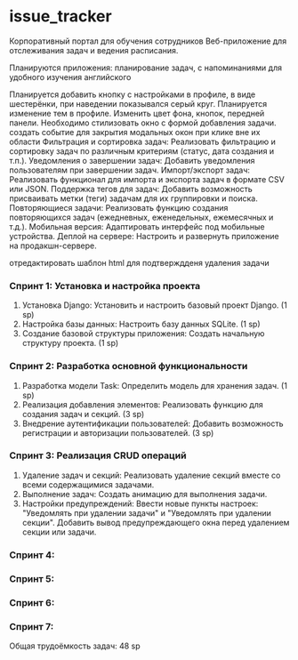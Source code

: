 # issue_tracker

Корпоративный портал для обучения сотрудников
Веб-приложение для отслеживания задач и ведения расписания.

Планируются приложения:
планирование задач, с напоминаниями
для удобного изучения английского

Планируется добавить кнопку с настройками в профиле, в виде шестерёнки, при наведении показывался серый круг.
Планируется изменение тем в профиле. Изменить цвет фона, кнопок, передней панели.
Необходимо стилизовать окно с формой добавления задачи.
создать событие для закрытия модальных окон при клике вне их области
Фильтрация и сортировка задач: Реализовать фильтрацию и сортировку задач по различным критериям 
(статус, дата создания и т.п.).
Уведомления о завершении задач: Добавить уведомления пользователям при завершении задач.
Импорт/экспорт задач: Реализовать функционал для импорта и экспорта задач в формате CSV или JSON.
Поддержка тегов для задач: Добавить возможность присваивать метки (теги) задачам для их группировки и поиска.
Повторяющиеся задачи: Реализовать функцию создания повторяющихся задач 
(ежедневных, еженедельных, ежемесячных и т.д.).
Мобильная версия: Адаптировать интерфейс под мобильные устройства.
Деплой на сервере: Настроить и развернуть приложение на продакшн-сервере.

отредактировать шаблон html для подтверждденя удаления задачи


### Спринт 1: Установка и настройка проекта

1. Установка Django: Установить и настроить базовый проект Django. (1 sp)
2. Настройка базы данных: Настроить базу данных SQLite. (1 sp)
3. Создание базовой структуры приложения: Создать начальную структуру проекта. (1 sp)

### Спринт 2: Разработка основной функциональности

1. Разработка модели Task: Определить модель для хранения задач. (1 sp)
2. Реализация добавления элементов: Реализовать функцию для создания задач и секций. (3 sp)
3. Внедрение аутентификации пользователей: Добавить возможность регистрации и авторизации пользователей. (3 sp)

### Спринт 3: Реализация CRUD операций

1. Удаление задач и секций: Реализовать удаление секций вместе со всеми содержащимися задачами.
2. Выполнение задач: Создать анимацию для выполнения задачи.
3. Настройки предупреждений: 
Ввести новые пункты настроек: "Уведомлять при удалении задачи" и "Уведомлять при удалении секции".
Добавить вывод предупреждающего окна перед удалением секции или задачи.

### Спринт 4: 



### Спринт 5: 



### Спринт 6: 



### Спринт 7: 



Общая трудоёмкость задач: 48 sp
